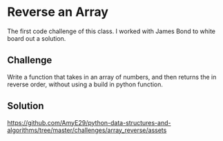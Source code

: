 # Reverse an Array
The first code challenge of this class.  I worked with James Bond to white board out a solution.

## Challenge
Write a function that takes in an array of numbers, and then returns the in reverse order, without using a build in python function.

## Solution
https://github.com/AmyE29/python-data-structures-and-algorithms/tree/master/challenges/array_reverse/assets
